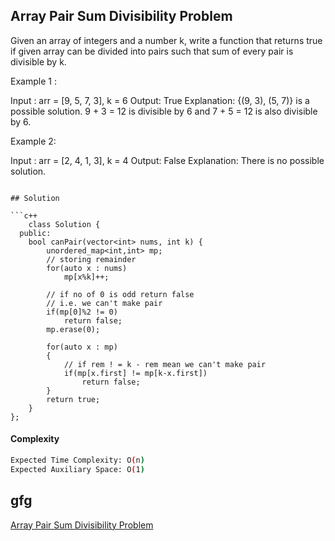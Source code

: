 ## Array Pair Sum Divisibility Problem
Given an array of integers and a number k, write a function that returns true if given array can be divided into pairs such that sum of every pair is divisible by k.
 

Example 1 :

Input : arr = [9, 5, 7, 3], k = 6
Output: True
Explanation: {(9, 3), (5, 7)} is a 
possible solution. 9 + 3 = 12 is divisible
by 6 and 7 + 5 = 12 is also divisible by 6.

Example 2:

Input : arr = [2, 4, 1, 3], k = 4
Output: False
Explanation: There is no possible solution.
```

## Solution 

```c++
    class Solution {
  public:
    bool canPair(vector<int> nums, int k) {
        unordered_map<int,int> mp;
        // storing remainder
        for(auto x : nums)
            mp[x%k]++;
            
        // if no of 0 is odd return false 
        // i.e. we can't make pair
        if(mp[0]%2 != 0) 
            return false;
        mp.erase(0);
        
        for(auto x : mp)
        {
            // if rem ! = k - rem mean we can't make pair
            if(mp[x.first] != mp[k-x.first])
                return false;
        }
        return true;
    }
};

```
#### Complexity
```bash
Expected Time Complexity: O(n)
Expected Auxiliary Space: O(1)


```
## gfg
[Array Pair Sum Divisibility Problem](https://practice.geeksforgeeks.org/problems/array-pair-sum-divisibility-problem3257/1?page=1&difficulty[]=0&category[]=Hash&curated[]=1&sortBy=submissions)
